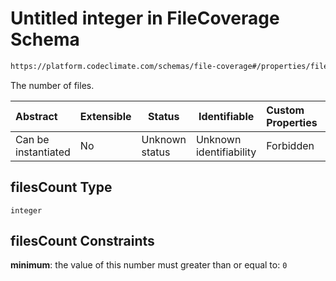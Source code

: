# Untitled integer in FileCoverage Schema

```txt
https://platform.codeclimate.com/schemas/file-coverage#/properties/filesCount
```

The number of files.


| Abstract            | Extensible | Status         | Identifiable            | Custom Properties | Additional Properties | Access Restrictions | Defined In                                                                                       |
| :------------------ | ---------- | -------------- | ----------------------- | :---------------- | --------------------- | ------------------- | ------------------------------------------------------------------------------------------------ |
| Can be instantiated | No         | Unknown status | Unknown identifiability | Forbidden         | Allowed               | none                | [FileCoverage.schema.json\*](../../spec/schemas/FileCoverage.schema.json "open original schema") |

## filesCount Type

`integer`

## filesCount Constraints

**minimum**: the value of this number must greater than or equal to: `0`
